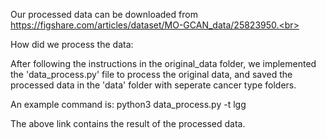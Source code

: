 
Our processed data can be downloaded from https://figshare.com/articles/dataset/MO-GCAN_data/25823950.<br>

How did we process the data:<br>

After following the instructions in the original_data folder, we implemented the 'data_process.py' file to process the original data, and saved the processed data in the 'data' folder with seperate cancer type folders. <br>

An example command is:  python3 data_process.py -t lgg <br>

The above link contains the result of the processed data. 

